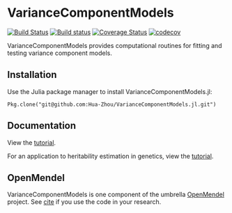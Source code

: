 # VarianceComponentModels

[![Build Status](https://travis-ci.org/Hua-Zhou/VarianceComponentModels.jl.svg?branch=master)](https://travis-ci.org/Hua-Zhou/VarianceComponentModels.jl)
[![Build status](https://ci.appveyor.com/api/projects/status/huae8ed3g4dxhq73/branch/master?svg=true)](https://ci.appveyor.com/project/Hua-Zhou/variancecomponentmodels-jl/branch/master)
[![Coverage Status](https://coveralls.io/repos/github/Hua-Zhou/VarianceComponentModels.jl/badge.svg?branch=master)](https://coveralls.io/github/Hua-Zhou/VarianceComponentModels.jl?branch=master)
[![codecov](https://codecov.io/gh/Hua-Zhou/VarianceComponentModels.jl/branch/master/graph/badge.svg)](https://codecov.io/gh/Hua-Zhou/VarianceComponentModels.jl)

VarianceComponentModels provides computational routines for fitting and testing variance component models.

## Installation

Use the Julia package manager to install VarianceComponentModels.jl:

    Pkg.clone("git@github.com:Hua-Zhou/VarianceComponentModels.jl.git")

## Documentation

View the [tutorial](https://github.com/Hua-Zhou/VarianceComponentModels.jl/blob/master/docs/variance_components.ipynb).

For an application to heritability estimation in genetics, view the [tutorial](https://github.com/Hua-Zhou/VarianceComponentModels.jl/blob/master/docs/cg10k.ipynb).

## OpenMendel

VarianceComponentModels is one component of the umbrella [OpenMendel]() project. See [cite]() if you use the code in your research.    
